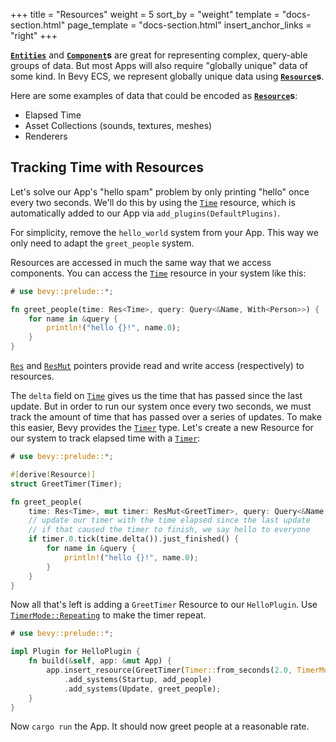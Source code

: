 +++
title = "Resources"
weight = 5
sort_by = "weight"
template = "docs-section.html"
page_template = "docs-section.html"
insert_anchor_links = "right"
+++

**[`Entities`]** and **[`Component`]s** are great for representing complex, query-able groups of data. But most Apps will also require "globally unique" data of some kind. In Bevy ECS, we represent globally unique data using **[`Resource`]s**.

Here are some examples of data that could be encoded as **[`Resource`]s**:

* Elapsed Time
* Asset Collections (sounds, textures, meshes)
* Renderers

[`Entities`]: https://docs.rs/bevy/latest/bevy/ecs/entity/struct.Entity.html
[`Component`]: https://docs.rs/bevy/latest/bevy/ecs/component/trait.Component.html
[`Resource`]: https://docs.rs/bevy/latest/bevy/ecs/system/trait.Resource.html

## Tracking Time with Resources

Let's solve our App's "hello spam" problem by only printing "hello" once every two seconds. We'll do this by using the [`Time`] resource, which is automatically added to our App via `add_plugins(DefaultPlugins)`.

For simplicity, remove the `hello_world` system from your App. This way we only need to adapt the `greet_people` system.

Resources are accessed in much the same way that we access components. You can access the [`Time`] resource in your system like this:

```rs
# use bevy::prelude::*;

fn greet_people(time: Res<Time>, query: Query<&Name, With<Person>>) {
    for name in &query {
        println!("hello {}!", name.0);
    }
}
```

[`Res`] and [`ResMut`] pointers provide read and write access (respectively) to resources.

The `delta` field on [`Time`] gives us the time that has passed since the last update. But in order to run our system once every two seconds, we must track the amount of time that has passed over a series of updates. To make this easier, Bevy provides the [`Timer`] type. Let's create a new Resource for our system to track elapsed time with a [`Timer`]:

```rs
# use bevy::prelude::*;

#[derive(Resource)]
struct GreetTimer(Timer);

fn greet_people(
    time: Res<Time>, mut timer: ResMut<GreetTimer>, query: Query<&Name, With<Person>>) {
    // update our timer with the time elapsed since the last update
    // if that caused the timer to finish, we say hello to everyone
    if timer.0.tick(time.delta()).just_finished() {
        for name in &query {
            println!("hello {}!", name.0);
        }
    }
}
```

Now all that's left is adding a `GreetTimer` Resource to our `HelloPlugin`. Use [`TimerMode::Repeating`] to make the timer repeat.

```rs
# use bevy::prelude::*;

impl Plugin for HelloPlugin {
    fn build(&self, app: &mut App) {
        app.insert_resource(GreetTimer(Timer::from_seconds(2.0, TimerMode::Repeating)))
            .add_systems(Startup, add_people)
            .add_systems(Update, greet_people);
    }
}
```

Now `cargo run` the App. It should now greet people at a reasonable rate.

[`Time`]: https://docs.rs/bevy_time/latest/bevy_time/struct.Time.html
[`Timer`]: https://docs.rs/bevy/latest/bevy/time/struct.Timer.html
[`Res`]: https://docs.rs/bevy/latest/bevy/ecs/system/struct.Res.html
[`ResMut`]: https://docs.rs/bevy/latest/bevy/ecs/system/struct.ResMut.html
[`TimerMode::Repeating`]: https://docs.rs/bevy/latest/bevy/time/enum.TimerMode.html#variant.Repeating
